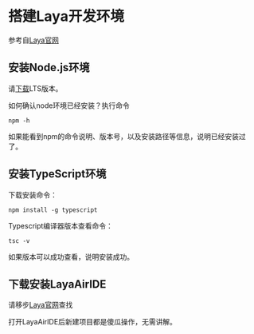 # 搭建Laya开发环境

参考自[Laya官网](https://ldc2.layabox.com/)

## 安装Node.js环境

请[下载](https://nodejs.org)LTS版本。

如何确认node环境已经安装？执行命令

```
npm -h
```

如果能看到npm的命令说明、版本号，以及安装路径等信息，说明已经安装过了。



## 安装TypeScript环境

下载安装命令：

```
npm install -g typescript
```

Typescript编译器版本查看命令：

```
tsc -v
```

如果版本可以成功查看，说明安装成功。



## 下载安装LayaAirIDE

请移步[Laya官网](https://ldc2.layabox.com/)查找

打开LayaAirIDE后新建项目都是傻瓜操作，无需讲解。
